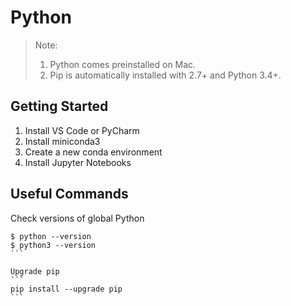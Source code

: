# Python

> Note:
> 1. Python comes preinstalled on Mac.
> 1. Pip is automatically installed with 2.7+ and Python 3.4+.

## Getting Started
1. Install VS Code or PyCharm
2. Install miniconda3
2. Create a new conda environment
3. Install Jupyter Notebooks

## Useful Commands

Check versions of global Python
````
$ python --version
$ python3 --version
```

Upgrade pip
```
pip install --upgrade pip
```
